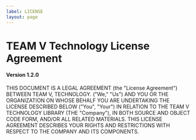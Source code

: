 ```yaml
---
label: LICENSE
layout: page
---
```

# TEAM V Technology License Agreement

#### Version 1.2.0

THIS DOCUMENT IS A LEGAL AGREEMENT (the "License Agreement") BETWEEN TEAM V, TECHNOLOGY. ("We," "Us")
AND YOU OR THE ORGANIZATION ON WHOSE BEHALF YOU ARE UNDERTAKING THE LICENSE DESCRIBED BELOW ("You",
"Your") IN RELATION TO THE TEAM V TECHNOLOGY LIBRARY (THE "Company"), IN BOTH SOURCE AND OBJECT
CODE FORM, AND/OR ALL RELATED MATERIALS.
THIS LICENSE AGREEMENT DESCRIBES YOUR RIGHTS AND RESTRICTIONS WITH RESPECT TO THE COMPANY AND
ITS COMPONENTS.

